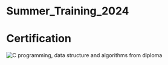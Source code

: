 # Summer_Training_2024
# Certification 
![C programming, data structure and algorithms from diploma](https://github.com/user-attachments/assets/4d66b4db-e894-46ca-80fd-f44390e22c55)
